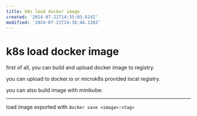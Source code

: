 ```yaml
---
title: k8s load docker image
created: '2024-07-21T14:35:03.614Z'
modified: '2024-07-21T14:36:46.130Z'
---
```


# k8s load docker image

first of all, you can build and upload docker image to registry.

you can upload to docker.io or microk8s provided local registry.

you can also build image with minikube:

---

load image exported with `docker save <image>:<tag>`


